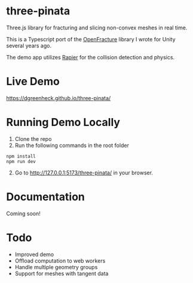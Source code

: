 # three-pinata

Three.js library for fracturing and slicing non-convex meshes in real time.

This is a Typescript port of the [OpenFracture](https://github.com/dgreenheck/OpenFracture) library I wrote for Unity several years ago.

The demo app utilizes [Rapier](https://www.rapier.rs/docs/user_guides/javascript/getting_started_js) for the collision detection and physics.

# Live Demo

https://dgreenheck.github.io/three-pinata/

# Running Demo Locally

1. Clone the repo
2. Run the following commands in the root folder

```
npm install
npm run dev
```

2. Go to http://127.0.0.1:5173/three-pinata/ in your browser.

# Documentation

Coming soon!

# Todo

- Improved demo
- Offload computation to web workers
- Handle multiple geometry groups
- Support for meshes with tangent data
